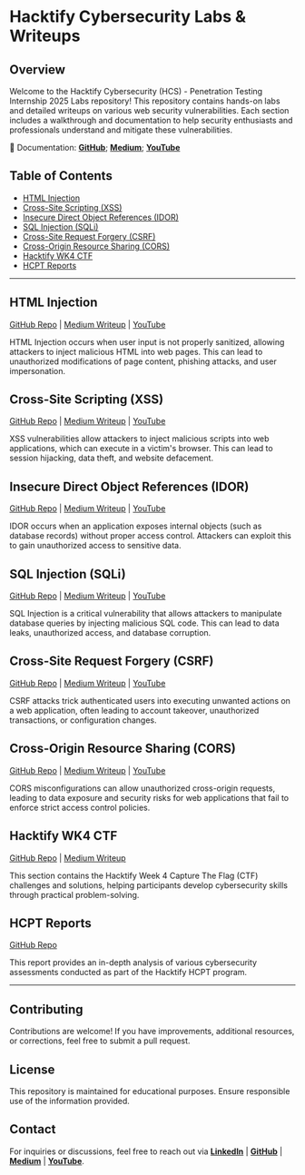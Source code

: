 # Hacktify Cybersecurity Labs & Writeups

## Overview
Welcome to the Hacktify Cybersecurity (HCS) - Penetration Testing Internship 2025 Labs repository! This repository contains hands-on labs and detailed writeups on various web security vulnerabilities. Each section includes a walkthrough and documentation to help security enthusiasts and professionals understand and mitigate these vulnerabilities.

🔗 Documentation: [**GitHub**](https://github.com/reyincyber/Hacktify-CS); [**Medium**](https://medium.com/me/stories/public); [**YouTube**](https://www.youtube.com/watch?v=GBzzOPzwKU4&list=PLlC9xarFXu2uGxKL1Xr7hy3TH13YOVY8U)

## Table of Contents
- [HTML Injection](#html-injection)
- [Cross-Site Scripting (XSS)](#cross-site-scripting-xss)
- [Insecure Direct Object References (IDOR)](#insecure-direct-object-references-idor)
- [SQL Injection (SQLi)](#sql-injection-sqli)
- [Cross-Site Request Forgery (CSRF)](#cross-site-request-forgery-csrf)
- [Cross-Origin Resource Sharing (CORS)](#cross-origin-resource-sharing-cors)
- [Hacktify WK4 CTF](#hacktify-wk4-ctf)
- [HCPT Reports](#hcpt-reports)

---

## HTML Injection
[GitHub Repo](https://github.com/reyincyber/Hacktify-CS/tree/main/HTML%20Injection) | [Medium Writeup](https://cyberrey.medium.com/html-injection-labs-walkthrough-hacktify-internship-8406228e9fd2) | [YouTube](https://youtu.be/GBzzOPzwKU4)

HTML Injection occurs when user input is not properly sanitized, allowing attackers to inject malicious HTML into web pages. This can lead to unauthorized modifications of page content, phishing attacks, and user impersonation.

## Cross-Site Scripting (XSS)
[GitHub Repo](https://github.com/reyincyber/Hacktify-CS/tree/main/Cross-Site%20Scripting%20(XSS)) | [Medium Writeup](https://cyberrey.medium.com/cross-site-scripting-xss-hands-on-lab-9f07bb8c8de2) | [YouTube](https://youtu.be/5bZfqFwr1mc)

XSS vulnerabilities allow attackers to inject malicious scripts into web applications, which can execute in a victim's browser. This can lead to session hijacking, data theft, and website defacement.

## Insecure Direct Object References (IDOR)
[GitHub Repo](https://github.com/reyincyber/Hacktify-CS/tree/main/Insecure%20Direct%20Object%20References%20(IDOR)) | [Medium Writeup](https://cyberrey.medium.com/insecure-direct-object-references-idor-hands-on-lab-93adbdd99602) | [YouTube](https://youtu.be/avhAVlpv1jc) 

IDOR occurs when an application exposes internal objects (such as database records) without proper access control. Attackers can exploit this to gain unauthorized access to sensitive data.

## SQL Injection (SQLi)
[GitHub Repo](https://github.com/reyincyber/Hacktify-CS/tree/main/SQL%20Injection%20(SQLi)) | [Medium Writeup](https://cyberrey.medium.com/sql-injection-sqli-hands-on-lab-d049af02b623) | [YouTube](https://youtu.be/XAS5fkZiwfQ) 

SQL Injection is a critical vulnerability that allows attackers to manipulate database queries by injecting malicious SQL code. This can lead to data leaks, unauthorized access, and database corruption.

## Cross-Site Request Forgery (CSRF)
[GitHub Repo](https://github.com/reyincyber/Hacktify-CS/tree/main/Cross-Site%20Request%20Forgery%20(CSRF)) | [Medium Writeup](https://cyberrey.medium.com/cross-site-request-forgery-csrf-hands-on-lab-34346497f6bf) | [YouTube](https://youtu.be/P6YhvQkkSpY) 

CSRF attacks trick authenticated users into executing unwanted actions on a web application, often leading to account takeover, unauthorized transactions, or configuration changes.

## Cross-Origin Resource Sharing (CORS)
[GitHub Repo](https://github.com/reyincyber/Hacktify-CS/tree/main/Cross-Origin%20Resource%20Sharing%20(CORS)) | [Medium Writeup](https://medium.com/@cyberrey/cross-origin-resource-sharing-cors-hands-on-lab-6a1d0b1b4d64) | [YouTube](https://youtu.be/n1NhWGDGzHw) 

CORS misconfigurations can allow unauthorized cross-origin requests, leading to data exposure and security risks for web applications that fail to enforce strict access control policies.

## Hacktify WK4 CTF
[GitHub Repo](https://github.com/reyincyber/Hacktify-CS/tree/8008ec0d8b2af76a3713b1448ccea066a1ec8894/Hacktify%20WK4%20CTF) | [Medium Writeup](https://medium.com/@cyberrey/hacktify-ctf-2025-week-4-eed64269651d)

This section contains the Hacktify Week 4 Capture The Flag (CTF) challenges and solutions, helping participants develop cybersecurity skills through practical problem-solving.

## HCPT Reports
[GitHub Repo](https://github.com/reyincyber/Hacktify-CS/blob/main/Hacktify%20HCPT%20Reports%20RU%20(1).pdf)

This report provides an in-depth analysis of various cybersecurity assessments conducted as part of the Hacktify HCPT program.

---

## Contributing
Contributions are welcome! If you have improvements, additional resources, or corrections, feel free to submit a pull request.

## License
This repository is maintained for educational purposes. Ensure responsible use of the information provided.

## Contact
For inquiries or discussions, feel free to reach out via [**LinkedIn**](https://linkedin.com/in/cyberrey)  | [**GitHub**](https://github.com/reyincyber/) | [**Medium**](https://medium.com/@cyberrey) | [**YouTube**](https://www.youtube.com/@reyincyber).
